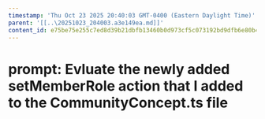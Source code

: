 ```yaml
---
timestamp: 'Thu Oct 23 2025 20:40:03 GMT-0400 (Eastern Daylight Time)'
parent: '[[..\20251023_204003.a3e149ea.md]]'
content_id: e75be75e255c7ed8d39b21dbfb13460b0d973cf5c073192bd9dfb6e80b4b91ad
---
```


# prompt: Evluate the newly added setMemberRole  action that I added to the CommunityConcept.ts file
